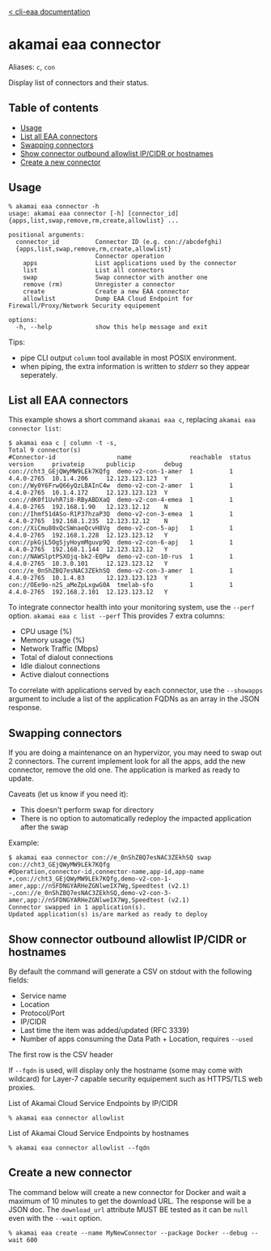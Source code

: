 [< cli-eaa documentation](../../README.md)

# akamai eaa connector<!-- omit in toc -->

Aliases: `c`, `con`

Display list of connectors and their status.

## Table of contents<!-- omit in toc -->

- [Usage](#usage)
- [List all EAA connectors](#list-all-eaa-connectors)
- [Swapping connectors](#swapping-connectors)
- [Show connector outbound allowlist IP/CIDR or hostnames](#show-connector-outbound-allowlist-ipcidr-or-hostnames)
- [Create a new connector](#create-a-new-connector)

## Usage

```
% akamai eaa connector -h
usage: akamai eaa connector [-h] [connector_id] {apps,list,swap,remove,rm,create,allowlist} ...

positional arguments:
  connector_id          Connector ID (e.g. con://abcdefghi)
  {apps,list,swap,remove,rm,create,allowlist}
                        Connector operation
    apps                List applications used by the connector
    list                List all connectors
    swap                Swap connector with another one
    remove (rm)         Unregister a connector
    create              Create a new EAA connector
    allowlist           Dump EAA Cloud Endpoint for Firewall/Proxy/Network Security equipement

options:
  -h, --help            show this help message and exit
```

Tips:
- pipe CLI output `column` tool available in most POSIX environment.
- when piping, the extra information is written to *stderr* so they appear seperately.

## List all EAA connectors

This example shows a short command `akamai eaa c`, replacing `akamai eaa connector list`:

```
$ akamai eaa c | column -t -s,
Total 9 connector(s)
#Connector-id                 name                reachable  status  version     privateip      publicip        debug
con://cht3_GEjQWyMW9LEk7KQfg  demo-v2-con-1-amer  1          1       4.4.0-2765  10.1.4.206     12.123.123.123  Y
con://Wy0Y6FrwQ66yQzLBAInC4w  demo-v2-con-2-amer  1          1       4.4.0-2765  10.1.4.172     12.123.123.123  Y
con://dK0f1UvhR7i8-RByABDXaQ  demo-v2-con-4-emea  1          1       4.4.0-2765  192.168.1.90   12.123.12.12    N
con://Ihmf51dASo-R1P37hzaP3Q  demo-v2-con-3-emea  1          1       4.4.0-2765  192.168.1.235  12.123.12.12    N
con://XiCmu80xQcSWnaeQcvH8Vg  demo-v2-con-5-apj   1          1       4.4.0-2765  192.168.1.228  12.123.123.12   Y
con://pkGjL5OgSjyHoymMguvp9Q  demo-v2-con-6-apj   1          1       4.4.0-2765  192.168.1.144  12.123.123.12   Y
con://NAWSlptPSXOjq-bk2-EQPw  demo-v2-con-10-rus  1          1       4.4.0-2765  10.3.0.101     12.123.123.12   Y
con://e_0nShZBQ7esNAC3ZEkhSQ  demo-v2-con-3-amer  1          1       4.4.0-2765  10.1.4.83      12.123.123.123  Y
con://OEe9o-n2S_aMeZpLxgwG0A  tmelab-sfo          1          1       4.4.0-2765  192.168.2.101  12.123.123.12   Y
```

To integrate connector health into your monitoring system, use the `--perf` option.
`akamai eaa c list --perf`
This provides 7 extra columns:
- CPU usage (%)
- Memory usage (%)
- Network Traffic (Mbps)
- Total of dialout connections
- Idle dialout connections
- Active dialout connections

To correlate with applications served by each connector, use the `--showapps` argument to include a list of the application FQDNs as an array in the JSON response.

## Swapping connectors

If you are doing a maintenance on an hypervizor, you may need to swap out 2 connectors.
The current implement look for all the apps, add the new connector, remove the old one.
The application is marked as ready to update.

Caveats (let us know if you need it):
- This doesn't perform swap for directory
- There is no option to automatically redeploy the impacted application after the swap

Example:
```
$ akamai eaa connector con://e_0nShZBQ7esNAC3ZEkhSQ swap con://cht3_GEjQWyMW9LEk7KQfg
#Operation,connector-id,connector-name,app-id,app-name
+,con://cht3_GEjQWyMW9LEk7KQfg,demo-v2-con-1-amer,app://nSFDNGYARHeZGNlweIX7Wg,Speedtest (v2.1)
-,con://e_0nShZBQ7esNAC3ZEkhSQ,demo-v2-con-3-amer,app://nSFDNGYARHeZGNlweIX7Wg,Speedtest (v2.1)
Connector swapped in 1 application(s).
Updated application(s) is/are marked as ready to deploy
```

## Show connector outbound allowlist IP/CIDR or hostnames

By default the command will generate a CSV on stdout with the following fields:
- Service name
- Location
- Protocol/Port
- IP/CIDR
- Last time the item was added/updated (RFC 3339)
- Number of apps consuming the Data Path + Location, requires `--used`

The first row is the CSV header

If `--fqdn` is used, will display only the hostname (some may come with wildcard) for Layer-7 capable security equipement such as HTTPS/TLS web proxies.

List of Akamai Cloud Service Endpoints by IP/CIDR
```
% akamai eaa connector allowlist
```

List of Akamai Cloud Service Endpoints by hostnames

```
% akamai eaa connector allowlist --fqdn
```

## Create a new connector

The command below will create a new connector for Docker and wait a maximum 
of 10 minutes to get the download URL. The response will be a JSON doc.
The `download_url` attribute MUST BE tested as it can be `null` even with 
the `--wait` option.

```
% akamai eaa create --name MyNewConnector --package Docker --debug --wait 600
```
